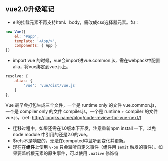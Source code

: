 ## vue2.0升级笔记

- el的挂载元素不再支持html、body，需改成css选择器元素。如：
```javascript
new Vue({
  	el: '#app',
  	template: '<App/>',
  	components: { App }
})
```

- import vue 的时候，vue会import进vue.common.js，需在webpack中配置alia，将vue绑定到vue.js上。
```javascript
resolve: {
	alias: {
		'vue': 'vue/dist/vue.js'
	}
},
```
Vue 最早会打包生成三个文件，一个是 runtime only 的文件 vue.common.js，一个是 compiler only 的文件 compiler.js，一个是 runtime + compiler 的文件 vue.js。(ref: http://jiongks.name/blog/code-review-for-vue-next/)

- 迁移过程中，如果还需在1.0版本下开发，注意重新npm install 一下，以免node module 中引用的还是2.0的vue。
- $refs不是响应的，无法在computed中监听到变化并更新。
- 现在在**组件**上使用 `v-on` 只会监听自定义事件（组件用 `$emit` 触发的事件）。如果要监听根元素的原生事件，可以使用 `.native` 修饰符

